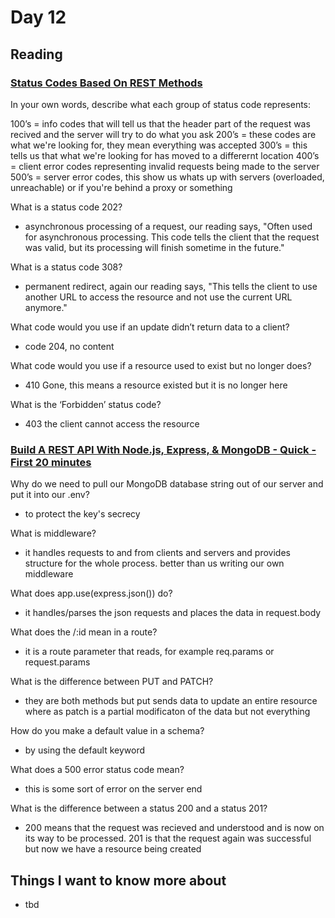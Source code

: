# Day 12

## Reading

### [Status Codes Based On REST Methods](https://www.moesif.com/blog/technical/api-design/Which-HTTP-Status-Code-To-Use-For-Every-CRUD-App/)

In your own words, describe what each group of status code represents:

100’s = info codes that will tell us that the header part of the request was recived and the server will try to do what you ask 
200’s = these codes are what we're looking for, they mean everything was accepted
300’s = this tells us that what we're looking for has moved to a differernt location
400’s = client error codes representing invalid requests being made to the server
500’s = server error codes, this show us whats up with servers (overloaded, unreachable) or if you're behind a proxy or something 

What is a status code 202?

- asynchronous processing of a request, our reading says, "Often used for asynchronous processing. This code tells the client that the request was valid, but its processing will finish sometime in the future."

What is a status code 308?

- permanent redirect, again our reading says, "This tells the client to use another URL to access the resource and not use the current URL anymore."

What code would you use if an update didn’t return data to a client?

- code 204, no content

What code would you use if a resource used to exist but no longer does?

- 410 Gone, this means a resource existed but it is no longer here

What is the ‘Forbidden’ status code?

- 403 the client cannot access the resource

### [Build A REST API With Node.js, Express, & MongoDB - Quick - First 20 minutes](https://www.youtube.com/channel/UCFbNIlppjAuEX4znoulh0Cw)

Why do we need to pull our MongoDB database string out of our server and put it into our .env?

- to protect the key's secrecy 

What is middleware?

- it handles requests to and from clients and servers and provides structure for the whole process. better than us writing our own middleware

What does app.use(express.json()) do?

- it handles/parses the json requests and places the data in request.body

What does the /:id mean in a route?

- it is a route parameter that reads, for example req.params or request.params

What is the difference between PUT and PATCH?

- they are both methods but put sends data to update an entire resource where as patch is a partial modificaton of the data but not everything

How do you make a default value in a schema?

- by using the default keyword

What does a 500 error status code mean?

- this is some sort of error on the server end

What is the difference between a status 200 and a status 201?

- 200 means that the request was recieved and understood and is now on its way to be processed. 201 is that the request again was successful but now we have a resource being created

## Things I want to know more about

- tbd
